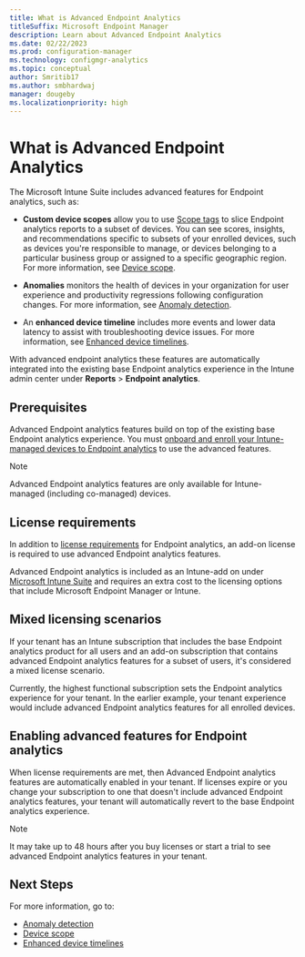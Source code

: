 ```yaml
---
title: What is Advanced Endpoint Analytics
titleSuffix: Microsoft Endpoint Manager
description: Learn about Advanced Endpoint Analytics
ms.date: 02/22/2023
ms.prod: configuration-manager
ms.technology: configmgr-analytics
ms.topic: conceptual
author: Smritib17
ms.author: smbhardwaj
manager: dougeby
ms.localizationpriority: high
---
```


# What is Advanced Endpoint Analytics

The Microsoft Intune Suite includes advanced features for Endpoint analytics, such as:

- **Custom device scopes** allow you to use [Scope tags](../intune/fundamentals/scope-tags.md) to slice Endpoint analytics reports to a subset of devices. You can see scores, insights, and recommendations specific to subsets of your enrolled devices, such as devices you're responsible to manage, or devices belonging to a particular business group or assigned to a specific geographic region. For more information, see [Device scope](device-scope.md).

- **Anomalies** monitors the health of devices in your organization for user experience and productivity regressions following configuration changes. For more information, see [Anomaly detection](anomaly-detection.md).

- An **enhanced device timeline** includes more events and lower data latency to assist with troubleshooting device issues. For more information, see [Enhanced device timelines](enhanced-device-timelines.md).

With advanced endpoint analytics these features are automatically integrated into the existing base Endpoint analytics experience in the Intune admin center under **Reports** > **Endpoint analytics**.

## Prerequisites

Advanced Endpoint analytics features build on top of the existing base Endpoint analytics experience. You must [onboard and enroll your Intune-managed devices to Endpoint analytics](enroll-intune.md) to use the advanced features.

> [!NOTE]
> Advanced Endpoint analytics features are only available for Intune-managed (including co-managed) devices.

## License requirements

In addition to [license requirements](enroll-intune.md#licensing-prerequisites) for Endpoint analytics, an add-on license is required to use advanced Endpoint analytics features. 

Advanced Endpoint analytics is included as an Intune-add on under [Microsoft Intune Suite](../intune/fundamentals/premium-add-ons.md) and requires an extra cost to the licensing options that include Microsoft Endpoint Manager or Intune.

## Mixed licensing scenarios

If your tenant has an Intune subscription that includes the base Endpoint analytics product for all users and an add-on subscription that contains advanced Endpoint analytics features for a subset of users, it's considered a mixed license scenario.

Currently, the highest functional subscription sets the Endpoint analytics experience for your tenant. In the earlier example, your tenant experience would include advanced Endpoint analytics features for all enrolled devices.  

## Enabling advanced features for Endpoint analytics 

When license requirements are met, then Advanced Endpoint analytics features are automatically enabled in your tenant. If licenses expire or you change your subscription to one that doesn't include advanced Endpoint analytics features, your tenant will automatically revert to the base Endpoint analytics experience.  

> [!NOTE]
> It may take up to 48 hours after you buy licenses or start a trial to see advanced Endpoint analytics features in your tenant. 

## Next Steps

For more information, go to:

- [Anomaly detection](anomaly-detection.md)
- [Device scope](device-scope.md)
- [Enhanced device timelines](enhanced-device-timelines.md)  

